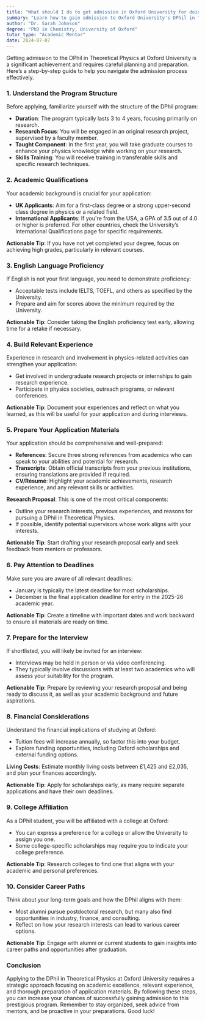```yaml
---
title: "What should I do to get admission in Oxford University for doing a PhD in Physics?"
summary: "Learn how to gain admission to Oxford University's DPhil in Theoretical Physics with our detailed step-by-step guide for prospective students."
author: "Dr. Sarah Johnson"
degree: "PhD in Chemistry, University of Oxford"
tutor_type: "Academic Mentor"
date: 2024-07-07
---
```


Getting admission to the DPhil in Theoretical Physics at Oxford University is a significant achievement and requires careful planning and preparation. Here’s a step-by-step guide to help you navigate the admission process effectively.

### 1. Understand the Program Structure
Before applying, familiarize yourself with the structure of the DPhil program:
- **Duration**: The program typically lasts 3 to 4 years, focusing primarily on research.
- **Research Focus**: You will be engaged in an original research project, supervised by a faculty member.
- **Taught Component**: In the first year, you will take graduate courses to enhance your physics knowledge while working on your research.
- **Skills Training**: You will receive training in transferable skills and specific research techniques.

### 2. Academic Qualifications
Your academic background is crucial for your application:
- **UK Applicants**: Aim for a first-class degree or a strong upper-second class degree in physics or a related field.
- **International Applicants**: If you're from the USA, a GPA of 3.5 out of 4.0 or higher is preferred. For other countries, check the University’s International Qualifications page for specific requirements.
  
**Actionable Tip**: If you have not yet completed your degree, focus on achieving high grades, particularly in relevant courses.

### 3. English Language Proficiency
If English is not your first language, you need to demonstrate proficiency:
- Acceptable tests include IELTS, TOEFL, and others as specified by the University.
- Prepare and aim for scores above the minimum required by the University.

**Actionable Tip**: Consider taking the English proficiency test early, allowing time for a retake if necessary.

### 4. Build Relevant Experience
Experience in research and involvement in physics-related activities can strengthen your application:
- Get involved in undergraduate research projects or internships to gain research experience.
- Participate in physics societies, outreach programs, or relevant conferences.
  
**Actionable Tip**: Document your experiences and reflect on what you learned, as this will be useful for your application and during interviews.

### 5. Prepare Your Application Materials
Your application should be comprehensive and well-prepared:
- **References**: Secure three strong references from academics who can speak to your abilities and potential for research.
- **Transcripts**: Obtain official transcripts from your previous institutions, ensuring translations are provided if required.
- **CV/Résumé**: Highlight your academic achievements, research experience, and any relevant skills or activities.
  
**Research Proposal**: This is one of the most critical components:
- Outline your research interests, previous experiences, and reasons for pursuing a DPhil in Theoretical Physics.
- If possible, identify potential supervisors whose work aligns with your interests.

**Actionable Tip**: Start drafting your research proposal early and seek feedback from mentors or professors.

### 6. Pay Attention to Deadlines
Make sure you are aware of all relevant deadlines:
- January is typically the latest deadline for most scholarships.
- December is the final application deadline for entry in the 2025-26 academic year.

**Actionable Tip**: Create a timeline with important dates and work backward to ensure all materials are ready on time.

### 7. Prepare for the Interview
If shortlisted, you will likely be invited for an interview:
- Interviews may be held in person or via video conferencing.
- They typically involve discussions with at least two academics who will assess your suitability for the program.

**Actionable Tip**: Prepare by reviewing your research proposal and being ready to discuss it, as well as your academic background and future aspirations.

### 8. Financial Considerations
Understand the financial implications of studying at Oxford:
- Tuition fees will increase annually, so factor this into your budget.
- Explore funding opportunities, including Oxford scholarships and external funding options.

**Living Costs**: Estimate monthly living costs between £1,425 and £2,035, and plan your finances accordingly.

**Actionable Tip**: Apply for scholarships early, as many require separate applications and have their own deadlines.

### 9. College Affiliation
As a DPhil student, you will be affiliated with a college at Oxford:
- You can express a preference for a college or allow the University to assign you one.
- Some college-specific scholarships may require you to indicate your college preference.

**Actionable Tip**: Research colleges to find one that aligns with your academic and personal preferences.

### 10. Consider Career Paths
Think about your long-term goals and how the DPhil aligns with them:
- Most alumni pursue postdoctoral research, but many also find opportunities in industry, finance, and consulting.
- Reflect on how your research interests can lead to various career options.

**Actionable Tip**: Engage with alumni or current students to gain insights into career paths and opportunities after graduation.

### Conclusion
Applying to the DPhil in Theoretical Physics at Oxford University requires a strategic approach focusing on academic excellence, relevant experience, and thorough preparation of application materials. By following these steps, you can increase your chances of successfully gaining admission to this prestigious program. Remember to stay organized, seek advice from mentors, and be proactive in your preparations. Good luck!
    